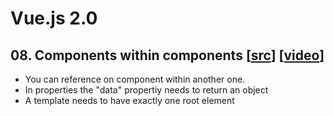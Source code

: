 # Vue.js 2.0

## 08. Components within components [[src](08-components-within-components.html)] [[video](https://laracasts.com/series/learn-vue-2-step-by-step/episodes/8)]

* You can reference on component within another one.
* In properties the "data" propertiy needs to return an object
* A template needs to have exactly one root element
 
